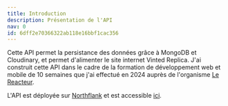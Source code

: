 ```yaml
---
title: Introduction
description: Présentation de l'API
nav: 0
id: 6dff2e70366322ab118e16bbf1cac356
---
```


Cette API permet la persistance des données grâce à MongoDB et Cloudinary, et permet d'alimenter le site internet Vinted Replica. J'ai construit cette API dans le cadre de la formation de développement web et mobile de 10 semaines que j'ai effectué en 2024 auprès de l'organisme [Le Reacteur](https://www.lereacteur.io/).

L'API est déployée sur [Northflank](https://app.northflank.com/) et est accessible [ici](https://site--backend-vinted--x7c7hl9cnzx6.code.run).

<iframe width="560" height="315" src="" title="YouTube video player" frameborder="0" allow="accelerometer; autoplay; clipboard-write; encrypted-media; gyroscope; picture-in-picture; web-share" referrerpolicy="strict-origin-when-cross-origin" allowfullscreen></iframe>
